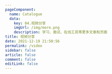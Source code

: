 ```yaml
---
pageComponent: 
  name: Catalogue
  data: 
    key: 04.视频分享
    imgUrl: /img/more.png
    description: 学习、面试、在线工具等更多文章和页面
title: 视频分享
date: 2021-12-19 21:50:56
permalink: /video
sidebar: false
article: false
comment: false
editLink: false
---
```

